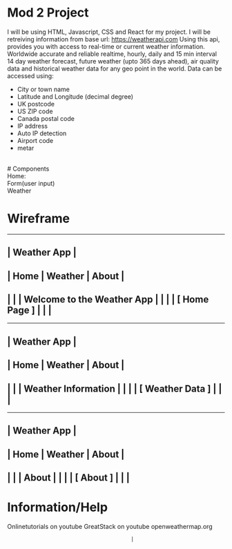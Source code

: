 # Mod 2 Project 
I will be using HTML, Javascript, CSS and React for my project.
I will be retreiving information from base url: https://weatherapi.com
Using this api, provides you with access to real-time or current weather information.
Worldwide accurate and reliable realtime, hourly, daily and 15 min interval 14 day weather forecast, future weather (upto 365 days ahead), air quality data and historical weather data for any geo point in the world. Data can be accessed using:
<ul>
<li>City or town name</li>
<li>Latitude and Longitude (decimal degree)</li>
<li>UK postcode</li>
<li>US ZIP code</li>
<li>Canada postal code</li>
<li>IP address</li>
<li>Auto IP detection</li>
<li>Airport code</li>
<li>metar</li>
</ul>
<br>
# Components
<br>
Home:
<br>
Form(user input)
<br>
Weather
<br>

# Wireframe 

--------------------------------------------------------------
|                       Weather App                          |
--------------------------------------------------------------
| Home | Weather | About                                     |
--------------------------------------------------------------
|                                                             |
|                     Welcome to the Weather App              |
|                                                             |
|                    [ Home Page ]                         |
|                                                             |
--------------------------------------------------------------
--------------------------------------------------------------
|                       Weather App                          |
--------------------------------------------------------------
| Home | Weather | About                                      |
--------------------------------------------------------------
|                                                             |
|                     Weather Information                     |
|                                                             |
|                     [ Weather Data ]                        |
|                                                             |
--------------------------------------------------------------

--------------------------------------------------------------
|                       Weather App                          |
--------------------------------------------------------------
| Home | Weather | About                                     |
--------------------------------------------------------------
|                                                             |
|                     About                                   |
|                                                             |
|                     [ About  ]                              |
|                                                             |
--------------------------------------------------------------

# Information/Help

Onlinetutorials on youtube
GreatStack on youtube
openweathermap.org






                                            |







